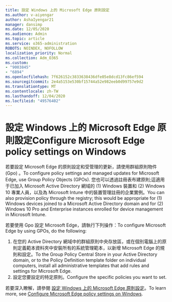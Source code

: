 ```yaml
---
title: 設定 Windows 上的 Microsoft Edge 原則設定
ms.author: v-aiyengar
author: AshaIyengar21
manager: dansimp
ms.date: 12/05/2020
ms.audience: Admin
ms.topic: article
ms.service: o365-administration
ROBOTS: NOINDEX, NOFOLLOW
localization_priority: Normal
ms.collection: Adm_O365
ms.custom:
- "9003845"
- "6894"
ms.openlocfilehash: 7f626152c3833638436dfe05e8dcd13fc86ef594
ms.sourcegitcommit: 2e4a5153e530bf15744a52e982eeb0d99757e9d2
ms.translationtype: MT
ms.contentlocale: zh-TW
ms.lasthandoff: 12/04/2020
ms.locfileid: "49576402"
---
```

# <a name="configure-microsoft-edge-policy-settings-on-windows"></a><span data-ttu-id="8bb21-102">設定 Windows 上的 Microsoft Edge 原則設定</span><span class="sxs-lookup"><span data-stu-id="8bb21-102">Configure Microsoft Edge policy settings on Windows</span></span>

<span data-ttu-id="8bb21-103">若要設定 Microsoft Edge 的原則設定和受管理的更新，請使用群組原則物件 (Gpo) 。</span><span class="sxs-lookup"><span data-stu-id="8bb21-103">To configure policy settings and managed updates for Microsoft Edge, use Group Policy Objects (GPOs).</span></span> <span data-ttu-id="8bb21-104">您也可以透過註冊表布建原則;這適用于已加入 Microsoft Active Directory 網域的 (1) Windows 裝置和 (2) Windows 10 專業人員，以及為 Microsoft Intune 中的裝置管理註冊的企業實例。</span><span class="sxs-lookup"><span data-stu-id="8bb21-104">You can also provision policy through the registry; this would be appropriate for (1) Windows devices joined to a Microsoft Active Directory domain and for (2) Windows 10 Pro and Enterprise instances enrolled for device management in Microsoft Intune.</span></span>

<span data-ttu-id="8bb21-105">若要使用 Gpo 設定 Microsoft Edge，請執行下列操作：</span><span class="sxs-lookup"><span data-stu-id="8bb21-105">To configure Microsoft Edge by using GPOs, do the following:</span></span>

1. <span data-ttu-id="8bb21-106">在您的 Active Directory 網域中的群組原則中央存放區，或在個別電腦上的原則定義範本資料夾中安裝所有的系統管理範本，以新增 Microsoft Edge 的規則和設定。</span><span class="sxs-lookup"><span data-stu-id="8bb21-106">To the Group Policy Central Store in your Active Directory domain, or to the Policy Definition template folder on individual computers, install all administrative templates that add rules and settings for Microsoft Edge.</span></span>
2. <span data-ttu-id="8bb21-107">設定您要設定的特定原則。</span><span class="sxs-lookup"><span data-stu-id="8bb21-107">Configure the specific policies you want to set.</span></span>

<span data-ttu-id="8bb21-108">若要深入瞭解，請參閱 [設定 Windows 上的 Microsoft Edge 原則設定](https://go.microsoft.com/fwlink/?linkid=2135024)。</span><span class="sxs-lookup"><span data-stu-id="8bb21-108">To learn more, see [Configure Microsoft Edge policy settings on Windows](https://go.microsoft.com/fwlink/?linkid=2135024).</span></span>

